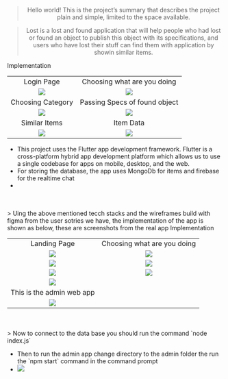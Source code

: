 <div align="center">

</div>

<div align="center">

> Hello world! This is the project’s summary that describes the project plain and simple, limited to the space available. 

> Lost is a lost and found application that will help people who had lost or found an object to publish this object with its specifications, and users who have lost their stuff can find them with application by showin similar items.
 </div>


 <table align="center" style="text-align: center;">
   <tr>Implementation</tr>
   <tr>
       <td>Login Page</td>
    <td>Choosing what are you doing</td>
   </tr>
   
   <tr>
     <td><img src="./Readme/one.png"/></td>
     <td><img src="./Readme/2.png"/></td>
     
   </tr>
   <tr>
       <td>Choosing Category</td>
    <td>Passing Specs of found object</td>
   </tr>
   
   <tr>
     <td><img src="./Readme/three.png"/></td>
     <td><img src="./Readme/four.png"/></td>
     
   </tr>
   <tr>
       <td>Similar Items</td>
    <td>Item Data</td>
   </tr>
   
   <tr>
     <td><img src="./Readme/five.png"/></td>
     <td><img src="./Readme/six.png"/></td>
     
   </tr>      
      
</table>
<ul>  
   <li>
      This project uses the Flutter app development framework. Flutter is a cross-platform hybrid app development platform which allows us to use a single codebase for apps on mobile, desktop, and the web.
   </li>
   <li>
       For storing the database, the app uses MongoDb for items and firebase for the realtime chat
      </li>
      <li>
      </ul>
      <br><br>
> Uing the above mentioned tecch stacks and the wireframes build with figma from the user sotries we have, the implementation of the app is shown as below, these are screenshots from the real app

<table align="center" style="text-align: center;">
   <tr>Implementation</tr>
   <tr>
       <td>Landing Page</td>
    <td>Choosing what are you doing</td>
   </tr>
   
   <tr>
     <td><img src="./Readme/sc1.jpeg"/></td>
     <td><img src="./Readme/sc2.jpeg"/></td>
     
  
   
   <tr>
     <td><img src="./Readme/sc5.jpeg"/></td>
     <td><img src="./Readme/sc6.jpeg"/></td>
     
   </tr>
   
   
   <tr>
     <td><img src="./Readme/sc7.jpeg"/></td>
     <td><img src="./Readme/sc4.jpeg"/></td>
     
   </tr>   
   <tr>
    <td><img src="./Readme/sc3.jpeg"/></td>
   </tr>  
   <tr>
   <td>
   This is the admin web app
   </td>
   </tr> 
     <tr>
   <td><img src="./Readme/admin.jpg"/></td>
   </tr> 
      
</table>
<br><br>
> Now to connect to the data base you should run the command  `node index.js`

<ul>  
   <li>
   Then to run the admin app change directory to the admin folder the run the `npm start` command in the command prompt
   </li>
   <li>
   <img src="./Readme/runadmin.jpg"/>
   </li>
   
</ul>
